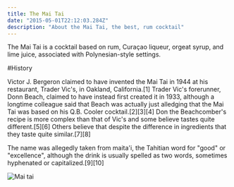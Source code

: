 ```yaml
---
title: The Mai Tai
date: "2015-05-01T22:12:03.284Z"
description: "About the Mai Tai, the best, rum cocktail"
---
```


The Mai Tai is a cocktail based on rum, Curaçao liqueur, orgeat syrup, and lime juice, associated with Polynesian-style settings.

#History

Victor J. Bergeron claimed to have invented the Mai Tai in 1944 at his restaurant, Trader Vic's, in Oakland, California.[1] Trader Vic's forerunner, Donn Beach, claimed to have instead first created it in 1933, although a longtime colleague said that Beach was actually just alledging that the Mai Tai was based on his Q.B. Cooler cocktail.[2][3][4] Don the Beachcomber's recipe is more complex than that of Vic's and some believe tastes quite different.[5][6] Others believe that despite the difference in ingredients that they taste quite similar.[7][8]

The name was allegedly taken from maita'i, the Tahitian word for "good" or "excellence", although the drink is usually spelled as two words, sometimes hyphenated or capitalized.[9][10]

![Mai tai](https://cdn.liquor.com/wp-content/uploads/2017/03/07152918/mai-tai-720x720-recipe.jpg)
